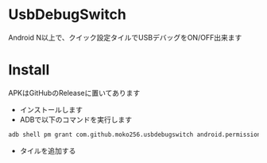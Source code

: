 # UsbDebugSwitch
Android N以上で、クイック設定タイルでUSBデバッグをON/OFF出来ます

# Install
APKはGitHubのReleaseに置いてあります
* インストールします
* ADBで以下のコマンドを実行します
````bash
adb shell pm grant com.github.moko256.usbdebugswitch android.permission.WRITE_SECURE_SETTINGS
````
* タイルを追加する
